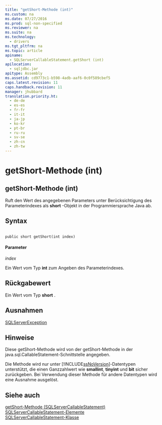 ```yaml
---
title: "getShort-Methode (int)"
ms.custom: na
ms.date: 07/27/2016
ms.prod: sql-non-specified
ms.reviewer: na
ms.suite: na
ms.technology: 
  - drivers
ms.tgt_pltfrm: na
ms.topic: article
apiname: 
  - SQLServerCallableStatement.getShort (int)
apilocation: 
  - sqljdbc.jar
apitype: Assembly
ms.assetid: cd9773c1-b598-4adb-aaf6-0c0f589cbef5
caps.latest.revision: 11
caps.handback.revision: 11
manager: jhubbard
translation.priority.ht: 
  - de-de
  - es-es
  - fr-fr
  - it-it
  - ja-jp
  - ko-kr
  - pt-br
  - ru-ru
  - sv-se
  - zh-cn
  - zh-tw
---
```

# getShort-Methode (int)
    
## getShort\-Methode \(int\)  
 Ruft den Wert des angegebenen Parameters unter Berücksichtigung des Parameterindexes als **short** \-Objekt in der Programmiersprache Java ab.  
  
## Syntax  
  
```  
  
public short getShort(int index)  
```  
  
#### Parameter  
 *index*  
  
 Ein Wert vom Typ **int** zum Angeben des Parameterindexes.  
  
## Rückgabewert  
 Ein Wert vom Typ **short** .  
  
## Ausnahmen  
 [SQLServerException](../content/SQLServerException-Class.md)  
  
## Hinweise  
 Diese getShort\-Methode wird von der getShort\-Methode in der java.sql.CallableStatement\-Schnittstelle angegeben.  
  
 Die Methode wird nur unter [!INCLUDE[ssNoVersion](../content/includes/ssNoVersion_md.md)]\-Datentypen unterstützt, die einen Ganzzahlwert wie **smallint**, **tinyint** und **bit** sicher zurückgeben. Bei Verwendung dieser Methode für andere Datentypen wird eine Ausnahme ausgelöst.  
  
## Siehe auch  
 [getShort-Methode &#40;SQLServerCallableStatement&#41;](../content/getShort-Method--SQLServerCallableStatement-.md)   
 [SQLServerCallableStatement-Elemente](../content/SQLServerCallableStatement-Members.md)   
 [SQLServerCallableStatement-Klasse](../content/SQLServerCallableStatement-Class.md)  
  
  